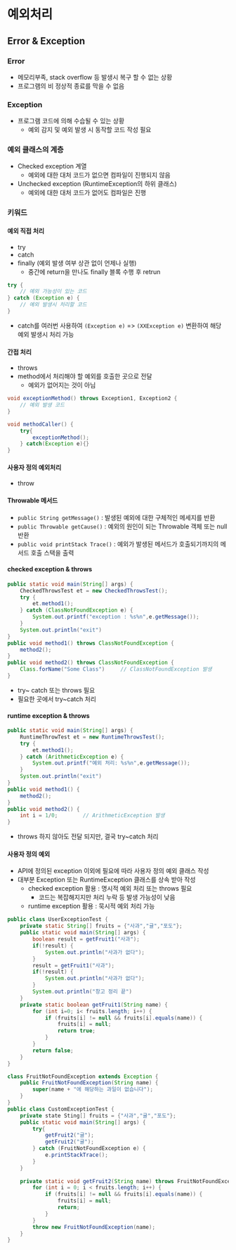 # 예외처리

## Error & Exception

### Error

- 메모리부족, stack overflow 등 발생시 복구 할 수 없는 상황
- 프로그램의 비 정상적 종료를 막을 수 없음

### Exception

- 프로그램 코드에 의해 수습될 수 있는 상황
  - 예외 감지 및 예외 발생 시 동작할 코드 작성 필요



### 예외 클래스의 계층

- Checked exception 계열
  - 예외에 대한 대처 코드가 없으면 컴파일이 진행되지 않음
- Unchecked exception (RuntimeException의 하위 클래스)
  - 예외에 대한 대처 코드가 없어도 컴파일은 진행



### 키워드

#### 예외 직접 처리

- try
- catch
- finally (예외 발생 여부 상관 없이 언제나 실행)
  - 중간에 return을 만나도 finally 블록 수행 후 retrun

```java
try {
    // 예외 가능성이 있는 코드
} catch (Exception e) {
    // 예외 발생시 처리할 코드
}
```

- catch를 여러번 사용하여 `(Exception e)` => `(XXException e)` 변환하여 해당 예외 발생시 처리 가능



#### 간접 처리

- throws
- method에서 처리해야 할 예외를 호출한 곳으로 전달
  - 예외가 없어지는 것이 아님

```java
void exceptionMethod() throws Exception1, Exception2 {
    // 예외 발생 코드
}

void methodCaller() {
    try{
        exceptionMethod();
    } catch(Exception e){}
}
```



#### 사용자 정의 예외처리

- throw



#### Throwable 메서드

- `public String getMessage()` : 발생된 예외에 대한 구체적인 메세지를 반환
- `public Throwable getCause()` : 예외의 원인이 되는 Throwable 객체 또는 null 반환
- `public void printStack Trace()` : 예외가 발생된 메서드가 호출되기까지의 메서드 호출 스택을 출력



#### checked exception & throws

```java
public static void main(String[] args) {
    CheckedThrowsTest et = new CheckedThrowsTest();
    try {
        et.method1();
    } catch (ClassNotFoundException e) {
        System.out.printf("exception : %s%n",e.getMessage());
    }
    System.out.println("exit")
}
public void method1() throws ClassNotFoundException {
    method2();
}
public void method2() throws ClassNotFoundException {
    Class.forName("Some Class")		// ClassNotFoundException 발생
}
```

- try~ catch 또는 throws 필요
- 필요한 곳에서 try~catch 처리

#### runtime exception & throws

```java
public static void main(String[] args) {
    RuntimeThrowTest et = new RuntimeThrowsTest();
    try {
        et.method1();
    } catch (ArithmeticException e) {
        System.out.printf("예외 처리: %s%n",e.getMessage());
    }
    System.out.println("exit")
}
public void method1() {
    method2();
}
public void method2() {
    int i = 1/0;		// ArithmeticException 발생
}
```

- throws 하지 않아도 전달 되지만, 결국 try~catch 처리



#### 사용자 정의 예외

- API에 정의된 exception 이외에 필요에 따라 사용자 정의 예외 클래스 작성
- 대부분 Exception 또는 RuntimeException 클래스를 상속 받아 작성
  - checked exception 활용 : 명시적 예외 처리 또는 throws 필요
    - 코드는 복잡해지지만 처리 누락 등 발생 가능성이 낮음
  - runtime exception 활용 : 묵시적 예외 처리 가능

```java
public class UserExceptionTest {
    private static String[] fruits = {"사과","귤","포도"};
    public static void main(String[] args) {
        boolean result = getFruit1("사과");
        if(!result) {
            System.out.println("사과가 없다");
        }
        result = getFruit1("사과");
        if(!result) {
            System.out.println("사과가 없다");
        }
        System.out.println("창고 정리 끝")
    }
    private static boolean getFruit1(String name) {
        for (int i=0; i< fruits.length; i++) {
            if (fruits[i] != null && fruits[i].equals(name)) {
                fruits[i] = null;
                return true;
            }
        }
        return false;
    }
}

```

```java
class FruitNotFoundException extends Exception {
    public FruitNotFoundException(String name) {
        super(name + "에 해당하는 과일이 없습니다");
    }
}
public class CustomExceptionTest {
    private state Sting[] fruits = {"사과","귤","포도"};
    public static void main(String[] args) {
        try{
            getFruit2("귤");
            getFruit2("귤");
        } catch (FruitNotFoundException e) {
            e.printStackTrace();
        }
    }
    
    private static void getFruit2(String name) throws FruitNotFoundException {
        for (int i = 0; i < fruits.length; i++) {
            if (fruits[i] != null && fruits[i].equals(name)) {
                fruits[i] = null;
                return;
            }
        }
        throw new FruitNotFoundException(name);
    }
}
```

